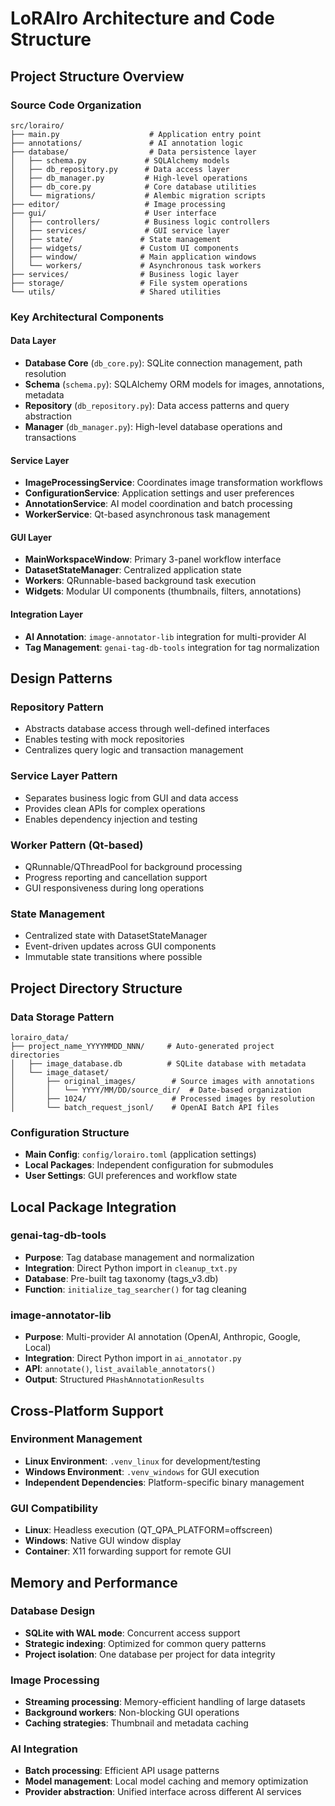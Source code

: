 # LoRAIro Architecture and Code Structure

## Project Structure Overview

### Source Code Organization
```
src/lorairo/
├── main.py                    # Application entry point
├── annotations/               # AI annotation logic
├── database/                  # Data persistence layer
│   ├── schema.py             # SQLAlchemy models
│   ├── db_repository.py      # Data access layer
│   ├── db_manager.py         # High-level operations
│   ├── db_core.py            # Core database utilities
│   └── migrations/           # Alembic migration scripts
├── editor/                   # Image processing
├── gui/                      # User interface
│   ├── controllers/          # Business logic controllers
│   ├── services/             # GUI service layer
│   ├── state/               # State management
│   ├── widgets/             # Custom UI components
│   ├── window/              # Main application windows
│   └── workers/             # Asynchronous task workers
├── services/                # Business logic layer
├── storage/                 # File system operations
└── utils/                   # Shared utilities
```

### Key Architectural Components

#### Data Layer
- **Database Core** (`db_core.py`): SQLite connection management, path resolution
- **Schema** (`schema.py`): SQLAlchemy ORM models for images, annotations, metadata
- **Repository** (`db_repository.py`): Data access patterns and query abstraction
- **Manager** (`db_manager.py`): High-level database operations and transactions

#### Service Layer
- **ImageProcessingService**: Coordinates image transformation workflows
- **ConfigurationService**: Application settings and user preferences
- **AnnotationService**: AI model coordination and batch processing
- **WorkerService**: Qt-based asynchronous task management

#### GUI Layer
- **MainWorkspaceWindow**: Primary 3-panel workflow interface
- **DatasetStateManager**: Centralized application state
- **Workers**: QRunnable-based background task execution
- **Widgets**: Modular UI components (thumbnails, filters, annotations)

#### Integration Layer
- **AI Annotation**: `image-annotator-lib` integration for multi-provider AI
- **Tag Management**: `genai-tag-db-tools` integration for tag normalization

## Design Patterns

### Repository Pattern
- Abstracts database access through well-defined interfaces
- Enables testing with mock repositories
- Centralizes query logic and transaction management

### Service Layer Pattern
- Separates business logic from GUI and data access
- Provides clean APIs for complex operations
- Enables dependency injection and testing

### Worker Pattern (Qt-based)
- QRunnable/QThreadPool for background processing
- Progress reporting and cancellation support
- GUI responsiveness during long operations

### State Management
- Centralized state with DatasetStateManager
- Event-driven updates across GUI components
- Immutable state transitions where possible

## Project Directory Structure

### Data Storage Pattern
```
lorairo_data/
├── project_name_YYYYMMDD_NNN/     # Auto-generated project directories
│   ├── image_database.db          # SQLite database with metadata
│   └── image_dataset/
│       ├── original_images/        # Source images with annotations
│       │   └── YYYY/MM/DD/source_dir/  # Date-based organization
│       ├── 1024/                   # Processed images by resolution
│       └── batch_request_jsonl/    # OpenAI Batch API files
```

### Configuration Structure
- **Main Config**: `config/lorairo.toml` (application settings)
- **Local Packages**: Independent configuration for submodules
- **User Settings**: GUI preferences and workflow state

## Local Package Integration

### genai-tag-db-tools
- **Purpose**: Tag database management and normalization
- **Integration**: Direct Python import in `cleanup_txt.py`
- **Database**: Pre-built tag taxonomy (tags_v3.db)
- **Function**: `initialize_tag_searcher()` for tag cleaning

### image-annotator-lib  
- **Purpose**: Multi-provider AI annotation (OpenAI, Anthropic, Google, Local)
- **Integration**: Direct Python import in `ai_annotator.py`
- **API**: `annotate()`, `list_available_annotators()`
- **Output**: Structured `PHashAnnotationResults`

## Cross-Platform Support

### Environment Management
- **Linux Environment**: `.venv_linux` for development/testing
- **Windows Environment**: `.venv_windows` for GUI execution
- **Independent Dependencies**: Platform-specific binary management

### GUI Compatibility
- **Linux**: Headless execution (QT_QPA_PLATFORM=offscreen)
- **Windows**: Native GUI window display
- **Container**: X11 forwarding support for remote GUI

## Memory and Performance

### Database Design
- **SQLite with WAL mode**: Concurrent access support
- **Strategic indexing**: Optimized for common query patterns
- **Project isolation**: One database per project for data integrity

### Image Processing
- **Streaming processing**: Memory-efficient handling of large datasets
- **Background workers**: Non-blocking GUI operations
- **Caching strategies**: Thumbnail and metadata caching

### AI Integration
- **Batch processing**: Efficient API usage patterns
- **Model management**: Local model caching and memory optimization
- **Provider abstraction**: Unified interface across different AI services